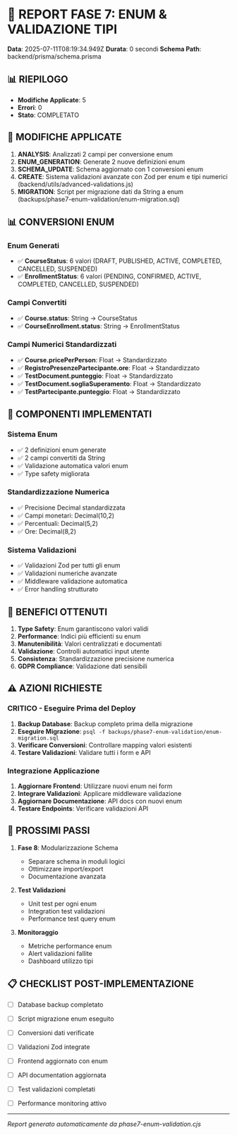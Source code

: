 # 🔧 REPORT FASE 7: ENUM & VALIDAZIONE TIPI

**Data**: 2025-07-11T08:19:34.949Z
**Durata**: 0 secondi
**Schema Path**: backend/prisma/schema.prisma

## 📊 RIEPILOGO

- **Modifiche Applicate**: 5
- **Errori**: 0
- **Stato**: COMPLETATO

## 🔄 MODIFICHE APPLICATE

1. **ANALYSIS**: Analizzati 2 campi per conversione enum
2. **ENUM_GENERATION**: Generate 2 nuove definizioni enum
3. **SCHEMA_UPDATE**: Schema aggiornato con 1 conversioni enum
4. **CREATE**: Sistema validazioni avanzate con Zod per enum e tipi numerici (backend/utils/advanced-validations.js)
5. **MIGRATION**: Script per migrazione dati da String a enum (backups/phase7-enum-validation/enum-migration.sql)

## 📊 CONVERSIONI ENUM

### Enum Generati
- ✅ **CourseStatus**: 6 valori (DRAFT, PUBLISHED, ACTIVE, COMPLETED, CANCELLED, SUSPENDED)
- ✅ **EnrollmentStatus**: 6 valori (PENDING, CONFIRMED, ACTIVE, COMPLETED, CANCELLED, SUSPENDED)

### Campi Convertiti
- ✅ **Course.status**: String → CourseStatus
- ✅ **CourseEnrollment.status**: String → EnrollmentStatus

### Campi Numerici Standardizzati
- ✅ **Course.pricePerPerson**: Float → Standardizzato
- ✅ **RegistroPresenzePartecipante.ore**: Float → Standardizzato
- ✅ **TestDocument.punteggio**: Float → Standardizzato
- ✅ **TestDocument.sogliaSuperamento**: Float → Standardizzato
- ✅ **TestPartecipante.punteggio**: Float → Standardizzato

## 🔧 COMPONENTI IMPLEMENTATI

### Sistema Enum
- ✅ 2 definizioni enum generate
- ✅ 2 campi convertiti da String
- ✅ Validazione automatica valori enum
- ✅ Type safety migliorata

### Standardizzazione Numerica
- ✅ Precisione Decimal standardizzata
- ✅ Campi monetari: Decimal(10,2)
- ✅ Percentuali: Decimal(5,2)
- ✅ Ore: Decimal(8,2)

### Sistema Validazioni
- ✅ Validazioni Zod per tutti gli enum
- ✅ Validazioni numeriche avanzate
- ✅ Middleware validazione automatica
- ✅ Error handling strutturato

## 🎯 BENEFICI OTTENUTI

1. **Type Safety**: Enum garantiscono valori validi
2. **Performance**: Indici più efficienti su enum
3. **Manutenibilità**: Valori centralizzati e documentati
4. **Validazione**: Controlli automatici input utente
5. **Consistenza**: Standardizzazione precisione numerica
6. **GDPR Compliance**: Validazione dati sensibili

## ⚠️ AZIONI RICHIESTE

### CRITICO - Eseguire Prima del Deploy
1. **Backup Database**: Backup completo prima della migrazione
2. **Eseguire Migrazione**: `psql -f backups/phase7-enum-validation/enum-migration.sql`
3. **Verificare Conversioni**: Controllare mapping valori esistenti
4. **Testare Validazioni**: Validare tutti i form e API

### Integrazione Applicazione
1. **Aggiornare Frontend**: Utilizzare nuovi enum nei form
2. **Integrare Validazioni**: Applicare middleware validazione
3. **Aggiornare Documentazione**: API docs con nuovi enum
4. **Testare Endpoints**: Verificare validazioni API

## 🚀 PROSSIMI PASSI

1. **Fase 8**: Modularizzazione Schema
   - Separare schema in moduli logici
   - Ottimizzare import/export
   - Documentazione avanzata

2. **Test Validazioni**
   - Unit test per ogni enum
   - Integration test validazioni
   - Performance test query enum

3. **Monitoraggio**
   - Metriche performance enum
   - Alert validazioni fallite
   - Dashboard utilizzo tipi

## 📋 CHECKLIST POST-IMPLEMENTAZIONE

- [ ] Database backup completato
- [ ] Script migrazione enum eseguito
- [ ] Conversioni dati verificate
- [ ] Validazioni Zod integrate
- [ ] Frontend aggiornato con enum
- [ ] API documentation aggiornata
- [ ] Test validazioni completati
- [ ] Performance monitoring attivo



---
*Report generato automaticamente da phase7-enum-validation.cjs*
